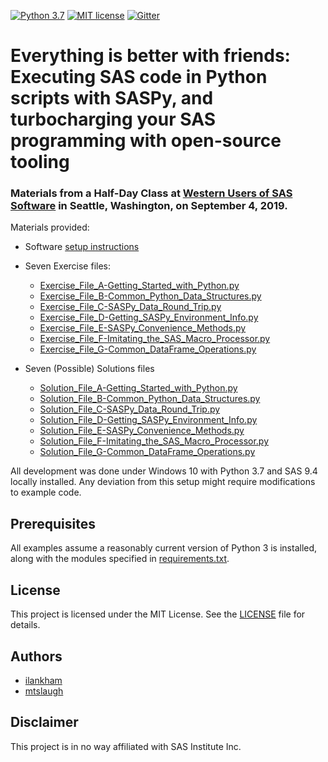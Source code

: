[![Python 3.7](https://img.shields.io/badge/python-3.7-brightgreen.svg)](#prerequisites)  [![MIT license](https://img.shields.io/badge/License-MIT-blue.svg)](LICENSE)  [![Gitter](https://img.shields.io/gitter/room/saspy-bffs/community.svg?color=777777)](https://gitter.im/saspy-bffs/community)

# Everything is better with friends: Executing SAS code in Python scripts with SASPy, and turbocharging your SAS programming with open-source tooling

### Materials from a Half-Day Class at [Western Users of SAS Software](https://www.wuss.org/) in Seattle, Washington, on September 4, 2019.

Materials provided:

- Software [setup instructions](WUSS2019-Class-Everything_Is_Better_With_Friends-setup_instructions.pdf)

- Seven Exercise files:
  * [Exercise_File_A-Getting_Started_with_Python.py](Exercise_File_A-Getting_Started_with_Python.py)
  * [Exercise_File_B-Common_Python_Data_Structures.py](Exercise_File_B-Common_Python_Data_Structures.py)
  * [Exercise_File_C-SASPy_Data_Round_Trip.py](Exercise_File_C-SASPy_Data_Round_Trip.py)
  * [Exercise_File_D-Getting_SASPy_Environment_Info.py](Exercise_File_D-Getting_SASPy_Environment_Info.py)
  * [Exercise_File_E-SASPy_Convenience_Methods.py](Exercise_File_E-SASPy_Convenience_Methods.py)
  * [Exercise_File_F-Imitating_the_SAS_Macro_Processor.py](Exercise_File_F-Imitating_the_SAS_Macro_Processor.py)
  * [Exercise_File_G-Common_DataFrame_Operations.py](Exercise_File_G-Common_DataFrame_Operations.py)

- Seven (Possible) Solutions files
  * [Solution_File_A-Getting_Started_with_Python.py](Solution_File_A-Getting_Started_with_Python.py)
  * [Solution_File_B-Common_Python_Data_Structures.py](Solution_File_B-Common_Python_Data_Structures.py)
  * [Solution_File_C-SASPy_Data_Round_Trip.py](Solution_File_C-SASPy_Data_Round_Trip.py)
  * [Solution_File_D-Getting_SASPy_Environment_Info.py](Solution_File_D-Getting_SASPy_Environment_Info.py)
  * [Solution_File_E-SASPy_Convenience_Methods.py](Solution_File_E-SASPy_Convenience_Methods.py)
  * [Solution_File_F-Imitating_the_SAS_Macro_Processor.py](Solution_File_F-Imitating_the_SAS_Macro_Processor.py)
  * [Solution_File_G-Common_DataFrame_Operations.py](Solution_File_G-Common_DataFrame_Operations.py)

All development was done under Windows 10 with Python 3.7 and SAS 9.4 locally installed. Any deviation from this setup might require modifications to example code.

## Prerequisites

All examples assume a reasonably current version of Python 3 is installed, along with the modules specified in [requirements.txt](requirements.txt).

## License
This project is licensed under the MIT License. See the [LICENSE](LICENSE) file for details.

## Authors
* [ilankham](https://github.com/ilankham)
* [mtslaugh](https://github.com/mtslaugh)

## Disclaimer

This project is in no way affiliated with SAS Institute Inc.
